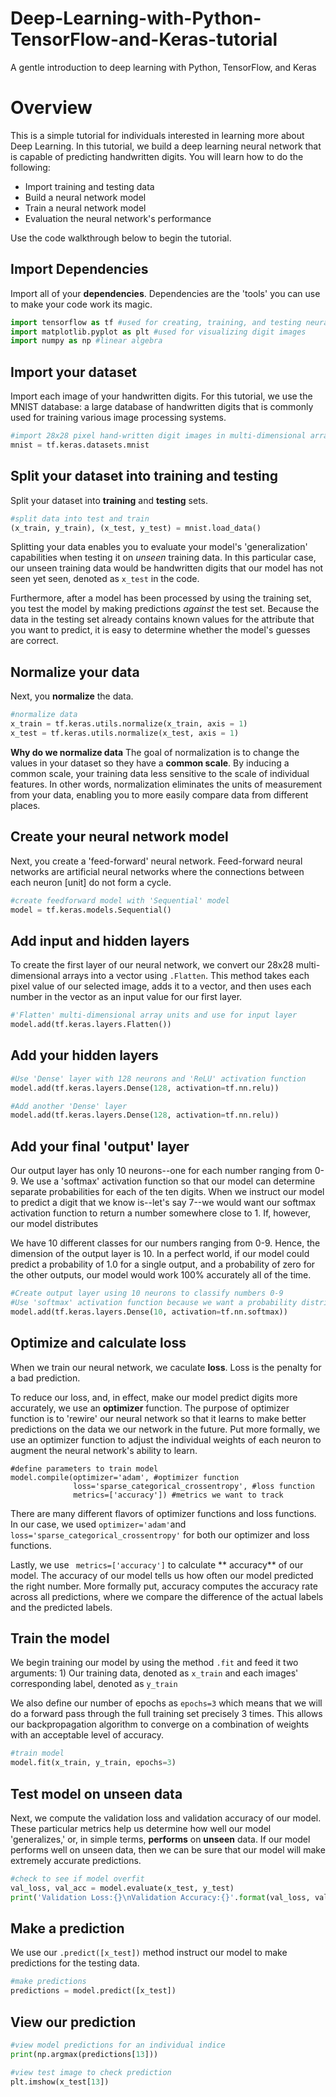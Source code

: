 # Deep-Learning-with-Python-TensorFlow-and-Keras-tutorial
A gentle introduction to deep learning with Python, TensorFlow, and Keras

<h1>Overview</h1>
This is a simple tutorial for individuals interested in learning more about Deep Learning. In this tutorial, we build a deep learning neural network that is capable of predicting handwritten digits. You will learn how to do the following:

     
* Import training and testing data
* Build a neural network model
* Train a neural network model
* Evaluation the neural network's performance

Use the code walkthrough below to begin the tutorial.

## Import Dependencies 

Import all of your **dependencies**. Dependencies are the 'tools' you can use to make your code work its magic.

```python
import tensorflow as tf #used for creating, training, and testing neural networks
import matplotlib.pyplot as plt #used for visualizing digit images
import numpy as np #linear algebra
```

## Import your dataset

Import each image of your handwritten digits. For this tutorial, we use the MNIST database: a large database of handwritten digits that is commonly used for training various image processing systems.

```python
#import 28x28 pixel hand-written digit images in multi-dimensional arrays
mnist = tf.keras.datasets.mnist 
```

## Split your dataset into training and testing
Split your dataset into **training** and **testing** sets.

```python
#split data into test and train
(x_train, y_train), (x_test, y_test) = mnist.load_data()
```

Splitting your data enables you to evaluate your model's 'generalization' capabilities when testing it on *unseen* training data. In this particular case, our unseen training data would be handwritten digits that our model has not seen yet seen, denoted as ```x_test``` in the code.

Furthermore, after a model has been processed by using the training set, you test the model by making predictions *against* the test set. Because the data in the testing set already contains known values for the attribute that you want to predict, it is easy to determine whether the model's guesses are correct.

## Normalize your data
Next, you **normalize** the data.

```python
#normalize data
x_train = tf.keras.utils.normalize(x_train, axis = 1)
x_test = tf.keras.utils.normalize(x_test, axis = 1)
```

**Why do we normalize data**
The goal of normalization is to change the values in your dataset so they have a **common scale**. By inducing a common scale, your training data less sensitive to the scale of individual features. In other words, normalization eliminates the units of measurement from your data, enabling you to more easily compare data from different places.

## Create your neural network model
Next, you create a 'feed-forward' neural network. Feed-forward neural networks are artificial neural networks where the connections between each neuron [unit] do not form a cycle.

```python
#create feedforward model with 'Sequential' model
model = tf.keras.models.Sequential()
```

## Add input and hidden layers
To create the first layer of our neural network, we convert our 28x28 multi-dimensional arrays into a vector using ```.Flatten```. This method takes each pixel value of our selected image, adds it to a vector, and then uses each number in the vector as an input value for our first layer.

```python
#'Flatten' multi-dimensional array units and use for input layer 
model.add(tf.keras.layers.Flatten())
```
## Add your hidden layers
```python
#Use 'Dense' layer with 128 neurons and 'ReLU' activation function
model.add(tf.keras.layers.Dense(128, activation=tf.nn.relu))

#Add another 'Dense' layer
model.add(tf.keras.layers.Dense(128, activation=tf.nn.relu))
```

## Add your final 'output' layer
Our output layer has only 10 neurons--one for each number ranging from 0-9. We use a 'softmax' activation function so that our model can determine separate probabilities for each of the ten digits. When we instruct our model to predict a digit that we know is--let's say 7--we would want our softmax activation function to return a number somewhere close to 1. If, however, our model distributes  

We have 10 different classes for our numbers ranging from 0-9. Hence, the dimension of the output layer is 10. In a perfect world, if our model could predict a probability of 1.0 for a single output, and a probability of zero for the other outputs, our model would work 100% accurately all of the time.

```python
#Create output layer using 10 neurons to classify numbers 0-9
#Use 'softmax' activation function because we want a probability distribution
model.add(tf.keras.layers.Dense(10, activation=tf.nn.softmax))
```

## Optimize and calculate loss
When we train our neural network, we caculate **loss**. Loss is the penalty for a bad prediction. 

To reduce our loss, and, in effect, make our model predict digits more accurately, we use an **optimizer** function. The purpose of optimizer function is to 'rewire' our neural network so that it learns to make better predictions on the data we our network in the future. Put more formally, we use an optimizer function to adjust the individual weights of each neuron to augment the neural network's ability to learn.

```
#define parameters to train model
model.compile(optimizer='adam', #optimizer function
              loss='sparse_categorical_crossentropy', #loss function
              metrics=['accuracy']) #metrics we want to track
```

There are many different flavors of optimizer functions and loss functions. In our case, we used ```optimizer='adam'```and ```loss='sparse_categorical_crossentropy'``` for both our optimizer and loss functions. 

Lastly, we use ``` metrics=['accuracy']``` to calculate ** accuracy** of our model. The accuracy of our model tells us how often our model predicted the right number. More formally put, accuracy computes the accuracy rate across all predictions, where we compare the difference of the actual labels and the predicted labels.


## Train the model 
We begin training our model by using the method ```.fit``` and feed it two arguments: 1) Our training data, denoted as ```x_train``` and each images' corresponding label, denoted as ```y_train```

We also define our number of epochs as ```epochs=3``` which means that we will do a forward pass through the full training set precisely 3 times. This allows our backpropagation algorithm to converge on a combination of weights with an acceptable level of accuracy.

```python
#train model
model.fit(x_train, y_train, epochs=3)
```

## Test model on unseen data
Next, we compute the validation loss and validation accuracy of our model. These particular metrics help us determine how well our model 'generalizes,' or, in simple terms, **performs** on **unseen** data. If our model performs well on unseen data, then we can be sure that our model will make extremely accurate predictions. 

```python
#check to see if model overfit
val_loss, val_acc = model.evaluate(x_test, y_test)
print('Validation Loss:{}\nValidation Accuracy:{}'.format(val_loss, val_acc))
```

## Make a prediction
We use our ```.predict([x_test])``` method instruct our model to make predictions for the testing data. 

``` python
#make predictions
predictions = model.predict([x_test])
```

## View our prediction

```python
#view model predictions for an individual indice
print(np.argmax(predictions[13]))

#view test image to check prediction
plt.imshow(x_test[13])
```
